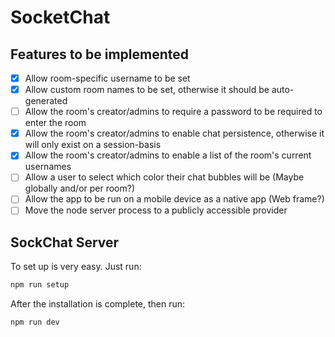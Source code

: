 # SocketChat

## Features to be implemented

- [x] Allow room-specific username to be set
- [x] Allow custom room names to be set, otherwise it should be auto-generated
- [ ] Allow the room's creator/admins to require a password to be required to enter the room
- [x] Allow the room's creator/admins to enable chat persistence, otherwise it will only exist on a session-basis
- [x] Allow the room's creator/admins to enable a list of the room's current usernames
- [ ] Allow a user to select which color their chat bubbles will be (Maybe globally and/or per room?)
- [ ] Allow the app to be run on a mobile device as a native app (Web frame?)
- [ ] Move the node server process to a publicly accessible provider

## SockChat Server

To set up is very easy.
Just run:
```bash
npm run setup
```
After the installation is complete, then run:
```bash
npm run dev
```
